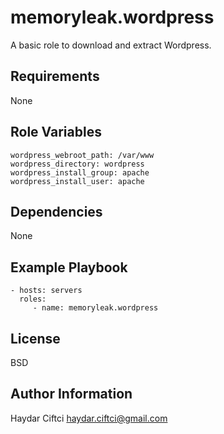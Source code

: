 memoryleak.wordpress
====================

A basic role to download and extract Wordpress.

Requirements
------------

None

Role Variables
--------------

```
wordpress_webroot_path: /var/www
wordpress_directory: wordpress
wordpress_install_group: apache
wordpress_install_user: apache
```

Dependencies
------------

None

Example Playbook
----------------

    - hosts: servers
      roles:
         - name: memoryleak.wordpress

License
-------

BSD

Author Information
------------------

Haydar Ciftci <haydar.ciftci@gmail.com>